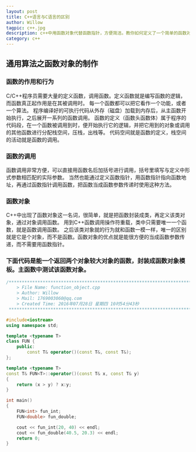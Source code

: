 ```yaml
---
layout: post 
title: C++语言与C语言的区别 
author: Willow 
tagpic: c++.jpg 
description: c++中用函数对象代替函数指针，方便简洁。教你如何定义了一个简单的函数对象模板
category: c++ 
---
```



## 通用算法之函数对象的制作

### 函数的作用和行为

C/C++程序员需要大量的定义函数，调用函数。定义函数就是编写函数的逻辑，而函数真正起作用是在其被调用时。
每一个函数都可以把它看作一个功能，或者一个算法。
程序编译好的可执行代码从外存（磁盘）加载到内存后，从主函数开始执行，之后展开一系列的函数调用。
函数的定义（函数头函数体）属于程序的代码段，在一个函数被调用到时，便开始执行它的逻辑，并把它用到的对象或调用的其他函数进行分配栈空间，压栈，出栈等。
代码空间就是函数的定义，栈空间的活动就是函数的调用。

### 函数的调用

函数调用非常方便，可以直接用函数名后加括号进行调用，括号里填写与定义中形式参数相匹配的实际参数。
当然也能通过定义函数指针，用函数指针指向函数地址，再通过函数指针调用函数，把函数当成函数参数传递时使用这种方法。

### 函数对象

C++中出现了函数对象这一名词，很简单，就是把函数封装成类，再定义该类对象，通过对象调用函数。
用到C++函数调用操作符重载，类中只需要唯一一个函数，就是函数调用函数。
之后该类对象就的行为就和函数一模一样，唯一的区别就是它是个对象，而不是函数。函数对象的优点就是能很方便的当成函数参数传递，而不需要用函数指针。

### 下面代码是能一个返回两个对象较大对象的函数，封装成函数对象模板。主函数中测试该函数对象。

```c++
/*************************************************************************
	> File Name: function_object.cpp
	> Author: Willow
	> Mail: 1769003060@qq.com 
	> Created Time: 2016年07月28日 星期四 10时54分43秒
 ************************************************************************/

#include<iostream>
using namespace std;

template <typename T>
class FUN {
	public:
		const T& operator()(const T&, const T&);
};

template <typename T>
const T& FUN<T>::operator()(const T& x, const T& y)
{
	return (x > y) ? x:y;
}

int main()
{
	FUN<int> fun_int;
	FUN<double> fun_double;

	cout << fun_int(20, 40) << endl;
	cout << fun_double(40.5, 20.3) << endl;
	return 0;
}
```
